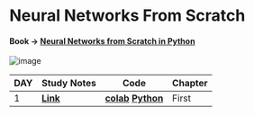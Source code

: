 # Neural Networks From Scratch

#### **Book ->**  [**Neural Networks from Scratch in Python**](https://nnfs.io/)

![image](https://img.shields.io/badge/Python-3776AB?style=for-the-badge&logo=python&logoColor=white)


| DAY | Study Notes | Code | Chapter | 
| ----- | -----| -----| -----|
| 1 | [**Link**](https://jamboard.google.com/d/1GrSRLgENrSSwJCwbr_2ULRfSpKukff4gQElw6JIxa_0/edit?usp=sharing) | [**colab**](https://colab.research.google.com/drive/1N8eS9x4uMbdF9KW_9oTDkby1HFBqjVl3?usp=sharing) [**Python**](https://github.com/vaasu2002/Neural-Networks-from-Scratch/blob/main/Codes/Day1.py) | First |





